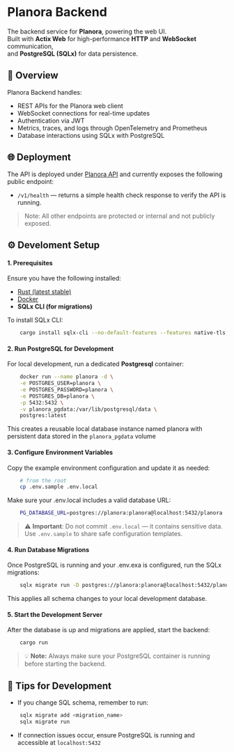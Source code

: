 # Planora Backend

The backend service for **Planora**, powering the web UI.  
Built with **Actix Web** for high-performance **HTTP** and **WebSocket** communication,  
and **PostgreSQL (SQLx)** for data persistence.

## 🧩 Overview

Planora Backend handles:
- REST APIs for the Planora web client
- WebSocket connections for real-time updates
- Authentication via JWT
- Metrics, traces, and logs through OpenTelemetry and Prometheus
- Database interactions using SQLx with PostgreSQL

## 🌐 Deployment

The API is deployed under [Planora API](https://api.planora.sbs/v1/health) and currently exposes the following public endpoint:

- `/v1/health` — returns a simple health check response to verify the API is running.

> Note: All other endpoints are protected or internal and not publicly exposed.

## ⚙️ Develoment Setup

#### 1. Prerequisites

Ensure you have the following installed:
- [Rust (latest stable)](https://rust-lang.org/tools/install)
- [Docker](https://docs.docker.com/engine/install/)
- **SQLx CLI (for migrations)**

To install SQLx CLI:
```bash
    cargo install sqlx-cli --no-default-features --features native-tls,postgres
```

#### 2. Run PostgreSQL for Development

For local development, run a dedicated **Postgresql** container:
```bash
    docker run --name planora -d \
    -e POSTGRES_USER=planora \
    -e POSTGRES_PASSWORD=planora \
    -e POSTGRES_DB=planora \
    -p 5432:5432 \
    -v planora_pgdata:/var/lib/postgresql/data \
    postgres:latest
```
This creates a reusable local database instance named planora with persistent data stored in the `planora_pgdata` volume

#### 3. Configure Environment Variables

Copy the example environment configuration and update it as needed:

```bash
    # from the root
    cp .env.sample .env.local
```
Make sure your .env.local includes a valid database URL:
```bash
    PG_DATABASE_URL=postgres://planora:planora@localhost:5432/planora
```
> ⚠️ **Important**:
Do not commit `.env.local` — it contains sensitive data.
Use `.env.sample` to share safe configuration templates.

#### 4. Run Database Migrations

Once PostgreSQL is running and your .env.exa is configured, run the SQLx migrations:
```bash
    sqlx migrate run -D postgres://planora:planora@localhost:5432/planora
```
This applies all schema changes to your local development database.

#### 5. Start the Development Server

After the database is up and migrations are applied, start the backend:
```bash
    cargo run
```
> 💡 **Note:** Always make sure your PostgreSQL container is running before starting the backend.


## 🧠 Tips for Development

- If you change SQL schema, remember to run:
```bash
    sqlx migrate add <migration_name>
    sqlx migrate run
```

- If connection issues occur, ensure PostgreSQL is running and accessible at `localhost:5432`
